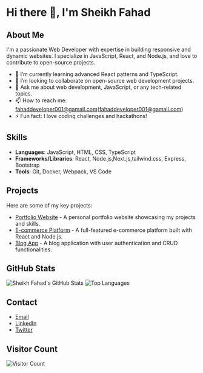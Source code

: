 # Hi there 👋, I'm Sheikh Fahad

## About Me
I'm a passionate Web Developer with expertise in building responsive and dynamic websites. I specialize in JavaScript, React, and Node.js, and love to contribute to open-source projects.

- 🌱 I’m currently learning advanced React patterns and TypeScript.
- 👯 I’m looking to collaborate on open-source web development projects.
- 💬 Ask me about web development, JavaScript, or any tech-related topics.
- 📫 How to reach me: fahaddeveloper001@gamail.com(fahaddeveloper001@gamail.com)
- ⚡ Fun fact: I love coding challenges and hackathons!

## Skills
- **Languages**: JavaScript, HTML, CSS, TypeScript
- **Frameworks/Libraries**: React, Node.js,Next.js,tailwind.css, Express, Bootstrap
- **Tools**: Git, Docker, Webpack, VS Code

## Projects
Here are some of my key projects:

- [Portfolio Website](https://github.com/sheikhfahad/portfolio) - A personal portfolio website showcasing my projects and skills.
- [E-commerce Platform](https://github.com/sheikhfahad/ecommerce-platform) - A full-featured e-commerce platform built with React and Node.js.
- [Blog App](https://github.com/sheikhfahad/blog-app) - A blog application with user authentication and CRUD functionalities.

## GitHub Stats
![Sheikh Fahad's GitHub Stats](https://github-readme-stats.vercel.app/api?username=sheikhfahad&show_icons=true&theme=radical)
![Top Languages](https://github-readme-stats.vercel.app/api/top-langs/?username=sheikhfahad&layout=compact&theme=radical)

## Contact
- [Email](mailto:sheikhfahad@example.com)
- [LinkedIn](https://www.linkedin.com/in/sheikhfahad/)
- [Twitter](https://twitter.com/sheikhfahad)

## Visitor Count
![Visitor Count](https://visitor-badge.laobi.icu/badge?page_id=sheikhfahad.sheikhfahad)
